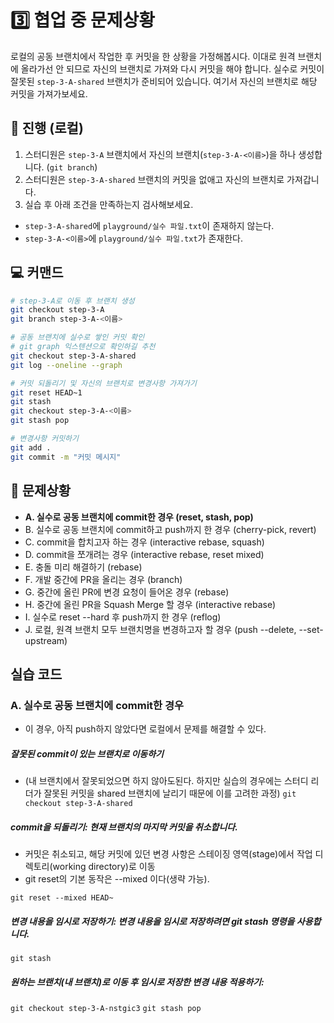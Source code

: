 # 3️⃣️ 협업 중 문제상황

로컬의 공동 브랜치에서 작업한 후 커밋을 한 상황을 가정해봅시다. 이대로 원격 브랜치에 올라가선 안 되므로 자신의 브랜치로 가져와 다시 커밋을 해야 합니다. 실수로 커밋이 잘못된 `step-3-A-shared` 브랜치가 준비되어 있습니다. 여기서 자신의 브랜치로 해당 커밋을 가져가보세요.

## 📜️ 진행 (로컬)

1. 스터디원은 `step-3-A` 브랜치에서 자신의 브랜치(`step-3-A-<이름>`)을 하나 생성합니다. (`git branch`)
2. 스터디원은 `step-3-A-shared` 브랜치의 커밋을 없애고 자신의 브랜치로 가져갑니다.
3. 실습 후 아래 조건을 만족하는지 검사해보세요.
  - `step-3-A-shared`에 `playground/실수 파일.txt`이 존재하지 않는다.
  - `step-3-A-<이름>`에 `playground/실수 파일.txt`가 존재한다.

## 💻 커맨드
```bash
# step-3-A로 이동 후 브랜치 생성
git checkout step-3-A
git branch step-3-A-<이름>

# 공동 브랜치에 실수로 쌓인 커밋 확인
# git graph 익스텐션으로 확인하길 추천
git checkout step-3-A-shared
git log --oneline --graph

# 커밋 되돌리기 및 자신의 브랜치로 변경사항 가져가기
git reset HEAD~1
git stash
git checkout step-3-A-<이름>
git stash pop

# 변경사항 커밋하기
git add .
git commit -m "커밋 메시지"
```

## 🚨️ 문제상황

- **A. 실수로 공동 브랜치에 commit한 경우 (reset, stash, pop)**
- B. 실수로 공동 브랜치에 commit하고 push까지 한 경우 (cherry-pick, revert)
- C. commit을 합치고자 하는 경우 (interactive rebase, squash)
- D. commit을 쪼개려는 경우 (interactive rebase, reset mixed)
- E. 충돌 미리 해결하기 (rebase)
- F. 개발 중간에 PR을 올리는 경우 (branch)
- G. 중간에 올린 PR에 변경 요청이 들어온 경우 (rebase)
- H. 중간에 올린 PR을 Squash Merge 할 경우 (interactive rebase)
- I. 실수로 reset --hard 후 push까지 한 경우 (reflog)
- J. 로컬, 원격 브랜치 모두 브랜치명을 변경하고자 할 경우 (push --delete, --set-upstream)

## 실습 코드

### A. 실수로 공동 브랜치에 commit한 경우

- 이 경우, 아직 push하지 않았다면 로컬에서 문제를 해결할 수 있다.

##### 잘못된 commit이 있는 브랜치로 이동하기

- (내 브랜치에서 잘못되었으면 하지 않아도된다. 하지만 실습의 경우에는 스터디 리더가 잘못된 커밋을 shared 브랜치에 날리기 때문에 이를 고려한 과정)
  `git checkout step-3-A-shared`

##### commit을 되돌리기: 현재 브랜치의 마지막 커밋을 취소합니다.

- 커밋은 취소되고, 해당 커밋에 있던 변경 사항은 스테이징 영역(stage)에서 작업 디렉토리(working directory)로 이동
- git reset의 기본 동작은 --mixed 이다(생략 가능).

`git reset --mixed HEAD~`

##### 변경 내용을 임시로 저장하기: 변경 내용을 임시로 저장하려면 git stash 명령을 사용합니다.

`git stash`

##### 원하는 브랜치(내 브랜치)로 이동 후 임시로 저장한 변경 내용 적용하기:

`git checkout step-3-A-nstgic3`
`git stash pop`
